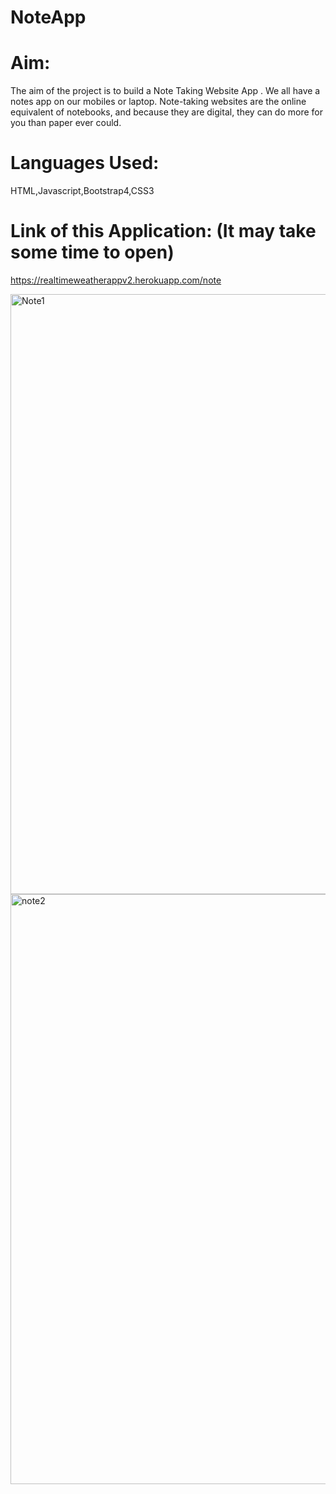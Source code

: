 # NoteApp

# Aim:
The aim of the project is to build a  Note Taking Website App . We all have a notes app on our mobiles or laptop. Note-taking websites are the online equivalent of notebooks, and because they are digital, they can do more for you than paper ever could.

# Languages Used: 
HTML,Javascript,Bootstrap4,CSS3

# Link of this Application: (It may take some time to open)

https://realtimeweatherappv2.herokuapp.com/note

<img width="960" alt="Note1" src="https://user-images.githubusercontent.com/60184336/122882137-81e8cd80-d359-11eb-9baa-1df2ba7acf71.PNG">


<img width="944" alt="note2" src="https://user-images.githubusercontent.com/60184336/122882086-772e3880-d359-11eb-8554-dd62ca0f45aa.PNG">



